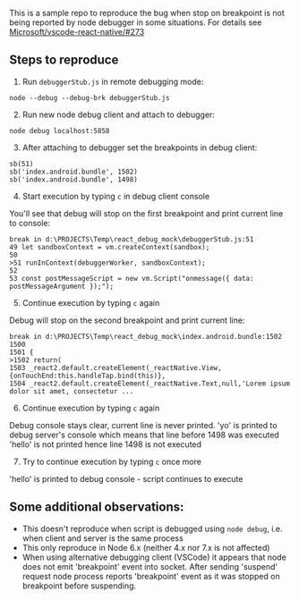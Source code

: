 This is a sample repo to reproduce the bug when stop on breakpoint is not being reported by node debugger in some situations. For details see [Microsoft/vscode-react-native/#273](https://github.com/Microsoft/vscode-react-native/issues/273)

## Steps to reproduce

1. Run `debuggerStub.js` in remote debugging mode:

  ```
node --debug --debug-brk debuggerStub.js
   ```

2. Run new node debug client and attach to debugger:

  ```
node debug localhost:5858
  ```

3. After attaching to debugger set the breakpoints in debug client:

  ```
sb(51)
sb('index.android.bundle', 1502)
sb('index.android.bundle', 1498)
  ```

4. Start execution by typing `c` in debug client console

  You'll see that debug will stop on the first breakpoint and print current line to console:

  ```
break in d:\PROJECTS\Temp\react_debug_mock\debuggerStub.js:51
 49 let sandboxContext = vm.createContext(sandbox);
 50
>51 runInContext(debuggerWorker, sandboxContext);
 52
 53 const postMessageScript = new vm.Script("onmessage({ data: postMessageArgument });");
  ```

5. Continue execution by typing `c` again

  Debug will stop on the second breakpoint and print current line:

  ```
break in d:\PROJECTS\Temp\react_debug_mock\index.android.bundle:1502
 1500
 1501 {
>1502 return(
 1503 _react2.default.createElement(_reactNative.View,{onTouchEnd:this.handleTap.bind(this)},
 1504 _react2.default.createElement(_reactNative.Text,null,'Lorem ipsum dolor sit amet, consectetur ...
  ```

6. Continue execution by typing `c` again

  Debug console stays clear, current line is never printed.
  'yo' is printed to debug server's console which means that line before 1498 was executed
  'hello' is not printed hence line 1498 is not executed

7. Try to continue execution by typing `c` once more

  'hello' is printed to debug console - script continues to execute

## Some additional observations:

  - This doesn't reproduce when script is debugged using `node debug`, i.e. when client and server is the same process
  - This only reproduce in Node 6.x (neither 4.x nor 7.x is not affected)
  - When using alternative debugging client (VSCode) it appears that node does not emit 'breakpoint' event into socket. After sending 'suspend' request node process reports 'breakpoint' event as it was stopped on breakpoint before suspending.

